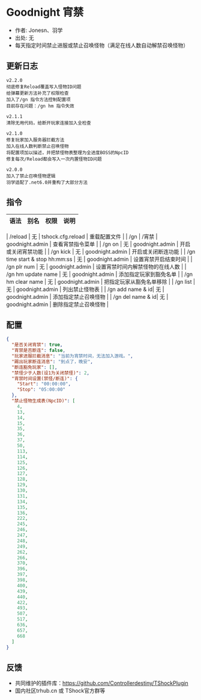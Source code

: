 # Goodnight 宵禁

- 作者: Jonesn、羽学
- 出处: 无
- 每天指定时间禁止进服或禁止召唤怪物（满足在线人数自动解禁召唤怪物）

## 更新日志

```
v2.2.0
彻底修复Reload覆盖写入怪物ID问题
给弹幕更新方法补充了权限检查
加入了/gn 指令方法控制配置项
目前存在问题：/gn hm 指令失效

v2.1.1
清除无用代码，给断开玩家连接加入全检查

v2.1.0
修复玩家加入服务器拦截方法
加入在线人数判断禁止召唤怪物
将配置项加以描述，并把禁怪物表整理为全进度BOSS的NpcID
修复每次/Reload都会写入一次内置怪物ID问题

v2.0.0
加入了禁止召唤怪物逻辑
羽学适配了.net6.0并重构了大部分方法
```

## 指令

| 语法                             | 别名  |       权限       |                   说明                   |
| -------------------------------- | :---: | :--------------: | :--------------------------------------: |

| /reload | 无 |  tshock.cfg.reload |    重载配置文件    |
| /gn | /宵禁 |  goodnight.admin |    查看宵禁指令菜单    |
| /gn on | 无 |  goodnight.admin |    开启或关闭宵禁功能    |
| /gn kick | 无 |  goodnight.admin |    开启或关闭断连功能    |
| /gn time start & stop hh:mm:ss | 无 |  goodnight.admin |    设置宵禁开启结束时间    |
| /gn plr num | 无 |  goodnight.admin |    设置宵禁时间内解禁怪物的在线人数    |
| /gn hm update name | 无 |  goodnight.admin |    添加指定玩家到豁免名单    |
| /gn hm clear name | 无 |  goodnight.admin |    把指定玩家从豁免名单移除    |
| /gn list | 无 |  goodnight.admin |    列出禁止怪物表    |
| /gn add name & id| 无 |  goodnight.admin |    添加指定禁止召唤怪物    |
| /gn del name & id| 无 |  goodnight.admin |    删除指定禁止召唤怪物    |





## 配置

```json
{
  "是否关闭宵禁": true,
  "宵禁是否断连": false,
  "玩家进服拦截消息": "当前为宵禁时间，无法加入游戏。",
  "踢出玩家断连消息": "到点了，晚安",
  "断连豁免玩家": [],
  "禁怪少于人数(设1为关闭禁怪)": 2,
  "宵禁时间设置(禁怪/断连)": {
    "Start": "00:00:00",
    "Stop": "05:00:00"
  },
  "禁止怪物生成表(NpcID)": [
    4,
    13,
    14,
    15,
    35,
    36,
    37,
    50,
    113,
    114,
    125,
    126,
    127,
    128,
    129,
    130,
    131,
    134,
    135,
    136,
    222,
    245,
    246,
    247,
    248,
    249,
    262,
    266,
    370,
    396,
    397,
    398,
    400,
    439,
    440,
    422,
    493,
    507,
    517,
    636,
    657,
    668
  ]
}
```
## 反馈
- 共同维护的插件库：https://github.com/Controllerdestiny/TShockPlugin
- 国内社区trhub.cn 或 TShock官方群等